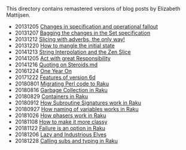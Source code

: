 This directory contains remastered versions of blog posts by Elizabeth Mattijsen.

- 20131205 [Changes in specification and operational fallout](Changes-in-specification-and-operational-fallout.md)
- 20131207 [Bagging the changes in the Set specification](Bagging-the-changes-in-the-Set-specification.md)
- 20131212 [Slicing with adverbs, the only way!](Slicing-with-adverbs-the-only-way.md)
- 20131220 [How to mangle the initial state](How-to-mangle-the-initial-state.md)
- 20141213 [String Interpolation and the Zen Slice](String-Interpolation-and-the-Zen-Slice.md)
- 20141205 [Act with great Responsibility](Act-with-great-Responsibility.md)
- 20141216 [Quoting on Steroids.md](Quoting-on-Steroids.md)
- 20161224 [One Year On](One-Year-On.md)
- 20171222 [Features of version 6d](Features-of-version-6d.md)
- 20180801 [Migrating Perl code to Raku](Migrating-Perl-code-to-Raku.md)
- 20180816 [Garbage Collection in Raku](Garbage-Collection-in-Raku.md)
- 20180829 [Containers in Raku](Containers-in-Raku.md)
- 20180912 [How Subroutine Signatures work in Raku](How-Subroutine-Signatures-work-in-Raku.md)
- 20180927 [How naming of variables works in Raku](How-naming-of-variables-works-in-Raku.md)
- 20181026 [How phasers work in Raku](How-phasers-work-in-Raku.md)
- 20181108 [How to make it more classy](How-to-make-it-more-classy.md)
- 20181122 [Failure is an option in Raku](Failure-is-an-option-in-Raku.md)
- 20181206 [Lazy and Industrious Elves](Lazy-and-Industrious-Elves.md)
- 20181228 [Calling subs and typing in Raku](Calling-subs-and-typing-in-Raku.md)
